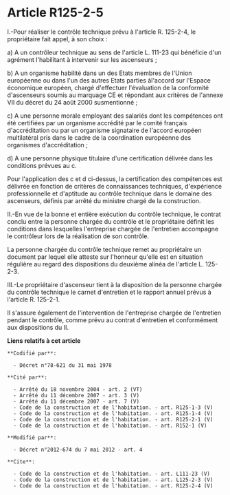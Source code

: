 # Article R125-2-5

I.-Pour réaliser le contrôle technique prévu à l'article R. 125-2-4, le propriétaire fait appel, à son choix : 

a) A un contrôleur technique au sens de l'article L. 111-23 qui bénéficie d'un agrément l'habilitant à intervenir sur les
ascenseurs ; 

b) A un organisme habilité dans un des Etats membres de l'Union européenne ou dans l'un des autres Etats parties àl'accord
sur l'Espace économique européen, chargé d'effectuer l'évaluation de la conformité d'ascenseurs soumis au marquage CE et
répondant aux critères de l'annexe VII du décret du 24 août 2000 susmentionné ; 

c) A une personne morale employant des salariés dont les compétences ont été certifiées par un organisme accrédité par le
comité français d'accréditation ou par un organisme signataire de l'accord européen multilatéral pris dans le cadre de la
coordination européenne des organismes d'accréditation ; 

d) A une personne physique titulaire d'une certification délivrée dans les conditions prévues au c. 

Pour l'application des c et d ci-dessus, la certification des compétences est délivrée en fonction de critères de
connaissances techniques, d'expérience professionnelle et d'aptitude au contrôle technique dans le domaine des ascenseurs,
définis par arrêté du ministre chargé de la construction. 

II.-En vue de la bonne et entière exécution du contrôle technique, le contrat conclu entre la personne chargée du contrôle et
le propriétaire définit les conditions dans lesquelles l'entreprise chargée de l'entretien accompagne le contrôleur lors de
la réalisation de son contrôle. 

La personne chargée du contrôle technique remet au propriétaire un document par lequel elle atteste sur l'honneur qu'elle est
en situation régulière au regard des dispositions du deuxième alinéa de l'article L. 125-2-3. 

III.-Le propriétaire d'ascenseur tient à la disposition de la personne chargée du contrôle technique le carnet d'entretien et
le rapport annuel prévus à l'article R. 125-2-1. 

Il s'assure également de l'intervention de l'entreprise chargée de l'entretien pendant le contrôle, comme prévu au contrat
d'entretien et conformément aux dispositions du II.

**Liens relatifs à cet article**

	**Codifié par**:

	  - Décret n°78-621 du 31 mai 1978

	**Cité par**:

	  - Arrêté du 18 novembre 2004 - art. 2 (VT)
	  - Arrêté du 11 décembre 2007 - art. 3 (V)
	  - Arrêté du 11 décembre 2007 - art. 7 (V)
	  - Code de la construction et de l'habitation. - art. R125-1-3 (V)
	  - Code de la construction et de l'habitation. - art. R125-1-4 (V)
	  - Code de la construction et de l'habitation. - art. R125-2-1 (V)
	  - Code de la construction et de l'habitation. - art. R152-1 (V)

	**Modifié par**:

	  - Décret n°2012-674 du 7 mai 2012 - art. 4

	**Cite**:

	  - Code de la construction et de l'habitation. - art. L111-23 (V)
	  - Code de la construction et de l'habitation. - art. L125-2-3 (V)
	  - Code de la construction et de l'habitation. - art. R125-2-4 (V)
